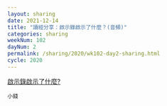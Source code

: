 ```yaml
---
layout: sharing
date: 2021-12-14
title: "讀經分享：啟示錄啟示了什麼？(音頻)"
categories: sharing
weekNum: 102
dayNum: 2
permalink: /sharing/2020/wk102-day2-sharing.html
cycle: 2020
---
```

 
[啟示錄啟示了什麼?](/media/sharing/2020/wk102/2021-12-14-bin.m4a)

`小錢`
